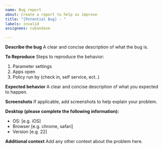 ```yaml
---
name: Bug report
about: Create a report to help us improve
title: "[Potential Bug] - "
labels: invalid
assignees: cubandave

---
```


**Describe the bug**
A clear and concise description of what the bug is.

**To Reproduce**
Steps to reproduce the behavior:
1. Parameter settings
2. Apps open
3. Policy run by (check in, self service, ect..)

**Expected behavior**
A clear and concise description of what you expected to happen.

**Screenshots**
If applicable, add screenshots to help explain your problem.

**Desktop (please complete the following information):**
 - OS: [e.g. iOS]
 - Browser [e.g. chrome, safari]
 - Version [e.g. 22]

**Additional context**
Add any other context about the problem here.
